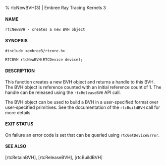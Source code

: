 % rtcNewBVH(3) | Embree Ray Tracing Kernels 3

#### NAME

    rtcNewBVH - creates a new BVH object

#### SYNOPSIS

    #include <embree3/rtcore.h>

    RTCBVH rtcNewBVH(RTCDevice device);

#### DESCRIPTION

This function creates a new BVH object and returns a handle to this
BVH. The BVH object is reference counted with an initial
reference count of 1. The handle can be released using the
`rtcReleaseBVH` API call.

The BVH object can be used to build a BVH in a user-specified format
over user-specified primitives. See the documentation of the
`rtcBuildBVH` call for more details.

#### EXIT STATUS

On failure an error code is set that can be queried using
`rtcGetDeviceError`.

#### SEE ALSO

[rtcRetainBVH], [rtcReleaseBVH], [rtcBuildBVH]
